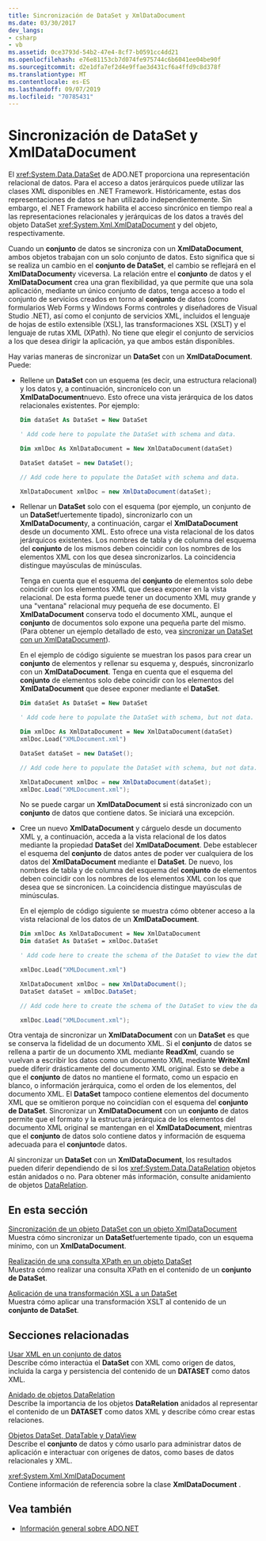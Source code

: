 ```yaml
---
title: Sincronización de DataSet y XmlDataDocument
ms.date: 03/30/2017
dev_langs:
- csharp
- vb
ms.assetid: 0ce3793d-54b2-47e4-8cf7-b0591cc4dd21
ms.openlocfilehash: e76e81153cb7d074fe975744c6b6041ee04be90f
ms.sourcegitcommit: d2e1dfa7ef2d4e9ffae3d431cf6a4ffd9c8d378f
ms.translationtype: MT
ms.contentlocale: es-ES
ms.lasthandoff: 09/07/2019
ms.locfileid: "70785431"
---
```

# <a name="dataset-and-xmldatadocument-synchronization"></a>Sincronización de DataSet y XmlDataDocument
El <xref:System.Data.DataSet> de ADO.NET proporciona una representación relacional de datos. Para el acceso a datos jerárquicos puede utilizar las clases XML disponibles en .NET Framework. Históricamente, estas dos representaciones de datos se han utilizado independientemente. Sin embargo, el .NET Framework habilita el acceso sincrónico en tiempo real a las representaciones relacionales y jerárquicas de los datos a través del objeto DataSet <xref:System.Xml.XmlDataDocument> y del objeto, respectivamente.  
  
 Cuando un **conjunto** de datos se sincroniza con un **XmlDataDocument**, ambos objetos trabajan con un solo conjunto de datos. Esto significa que si se realiza un cambio en el **conjunto de DataSet**, el cambio se reflejará en el **XmlDataDocument**y viceversa. La relación entre el **conjunto** de datos y el **XmlDataDocument** crea una gran flexibilidad, ya que permite que una sola aplicación, mediante un único conjunto de datos, tenga acceso a todo el conjunto de servicios creados en torno al **conjunto** de datos (como formularios Web Forms y Windows Forms controles y diseñadores de Visual Studio .NET), así como el conjunto de servicios XML, incluidos el lenguaje de hojas de estilo extensible (XSL), las transformaciones XSL (XSLT) y el lenguaje de rutas XML (XPath). No tiene que elegir el conjunto de servicios a los que desea dirigir la aplicación, ya que ambos están disponibles.  
  
 Hay varias maneras de sincronizar un **DataSet** con un **XmlDataDocument**. Puede:  
  
- Rellene un **DataSet** con un esquema (es decir, una estructura relacional) y los datos y, a continuación, sincronícelo con un **XmlDataDocument**nuevo. Esto ofrece una vista jerárquica de los datos relacionales existentes. Por ejemplo:  
  
    ```vb  
    Dim dataSet As DataSet = New DataSet  
  
    ' Add code here to populate the DataSet with schema and data.  
  
    Dim xmlDoc As XmlDataDocument = New XmlDataDocument(dataSet)  
    ```  
  
    ```csharp  
    DataSet dataSet = new DataSet();  
  
    // Add code here to populate the DataSet with schema and data.  
  
    XmlDataDocument xmlDoc = new XmlDataDocument(dataSet);  
    ```  
  
- Rellenar un **DataSet** solo con el esquema (por ejemplo, un conjunto de un **DataSet**fuertemente tipado), sincronizarlo con un **XmlDataDocument**y, a continuación, cargar el **XmlDataDocument** desde un documento XML. Esto ofrece una vista relacional de los datos jerárquicos existentes. Los nombres de tabla y de columna del esquema del **conjunto** de los mismos deben coincidir con los nombres de los elementos XML con los que desea sincronizarlos. La coincidencia distingue mayúsculas de minúsculas.  
  
     Tenga en cuenta que el esquema del **conjunto** de elementos solo debe coincidir con los elementos XML que desea exponer en la vista relacional. De esta forma puede tener un documento XML muy grande y una "ventana" relacional muy pequeña de ese documento. El **XmlDataDocument** conserva todo el documento XML, aunque el **conjunto** de documentos solo expone una pequeña parte del mismo. (Para obtener un ejemplo detallado de esto, vea [sincronizar un DataSet con un XmlDataDocument](synchronizing-a-dataset-with-an-xmldatadocument.md)).  
  
     En el ejemplo de código siguiente se muestran los pasos para crear un **conjunto** de elementos y rellenar su esquema y, después, sincronizarlo con un **XmlDataDocument**. Tenga en cuenta que el esquema del **conjunto** de elementos solo debe coincidir con los elementos del **XmlDataDocument** que desee exponer mediante el **DataSet**.  
  
    ```vb  
    Dim dataSet As DataSet = New DataSet  
  
    ' Add code here to populate the DataSet with schema, but not data.  
  
    Dim xmlDoc As XmlDataDocument = New XmlDataDocument(dataSet)  
    xmlDoc.Load("XMLDocument.xml")  
    ```  
  
    ```csharp  
    DataSet dataSet = new DataSet();  
  
    // Add code here to populate the DataSet with schema, but not data.  
  
    XmlDataDocument xmlDoc = new XmlDataDocument(dataSet);  
    xmlDoc.Load("XMLDocument.xml");  
    ```  
  
     No se puede cargar un **XmlDataDocument** si está sincronizado con un **conjunto** de datos que contiene datos. Se iniciará una excepción.  
  
- Cree un nuevo **XmlDataDocument** y cárguelo desde un documento XML y, a continuación, acceda a la vista relacional de los datos mediante la propiedad **DataSet** del **XmlDataDocument**. Debe establecer el esquema del **conjunto** de datos antes de poder ver cualquiera de los datos del **XmlDataDocument** mediante el **DataSet**. De nuevo, los nombres de tabla y de columna del esquema del **conjunto** de elementos deben coincidir con los nombres de los elementos XML con los que desea que se sincronicen. La coincidencia distingue mayúsculas de minúsculas.  
  
     En el ejemplo de código siguiente se muestra cómo obtener acceso a la vista relacional de los datos de un **XmlDataDocument**.  
  
    ```vb  
    Dim xmlDoc As XmlDataDocument = New XmlDataDocument  
    Dim dataSet As DataSet = xmlDoc.DataSet  
  
    ' Add code here to create the schema of the DataSet to view the data.  
  
    xmlDoc.Load("XMLDocument.xml")  
    ```  
  
    ```csharp  
    XmlDataDocument xmlDoc = new XmlDataDocument();  
    DataSet dataSet = xmlDoc.DataSet;  
  
    // Add code here to create the schema of the DataSet to view the data.  
  
    xmlDoc.Load("XMLDocument.xml");  
    ```  
  
 Otra ventaja de sincronizar un **XmlDataDocument** con un **DataSet** es que se conserva la fidelidad de un documento XML. Si el **conjunto** de datos se rellena a partir de un documento XML mediante **ReadXml**, cuando se vuelvan a escribir los datos como un documento XML mediante **WriteXml** puede diferir drásticamente del documento XML original. Esto se debe a que el **conjunto** de datos no mantiene el formato, como un espacio en blanco, o información jerárquica, como el orden de los elementos, del documento XML. El **DataSet** tampoco contiene elementos del documento XML que se omitieron porque no coincidían con el esquema del **conjunto de DataSet**. Sincronizar un **XmlDataDocument** con un **conjunto** de datos permite que el formato y la estructura jerárquica de los elementos del documento XML original se mantengan en el **XmlDataDocument**, mientras que el **conjunto** de datos solo contiene datos y información de esquema adecuada para el **conjunto**de datos.  
  
 Al sincronizar un **DataSet** con un **XmlDataDocument**, los resultados pueden diferir dependiendo de si los <xref:System.Data.DataRelation> objetos están anidados o no. Para obtener más información, consulte anidamiento de objetos [DataRelation](nesting-datarelations.md).  
  
## <a name="in-this-section"></a>En esta sección  
 [Sincronización de un objeto DataSet con un objeto XmlDataDocument](synchronizing-a-dataset-with-an-xmldatadocument.md)  
 Muestra cómo sincronizar un **DataSet**fuertemente tipado, con un esquema mínimo, con un **XmlDataDocument**.  
  
 [Realización de una consulta XPath en un objeto DataSet](performing-an-xpath-query-on-a-dataset.md)  
 Muestra cómo realizar una consulta XPath en el contenido de un **conjunto de DataSet**.  
  
 [Aplicación de una transformación XSL a un DataSet](applying-an-xslt-transform-to-a-dataset.md)  
 Muestra cómo aplicar una transformación XSLT al contenido de un **conjunto de DataSet**.  
  
## <a name="related-sections"></a>Secciones relacionadas  
 [Usar XML en un conjunto de datos](using-xml-in-a-dataset.md)  
 Describe cómo interactúa el **DataSet** con XML como origen de datos, incluida la carga y persistencia del contenido de un **DATASET** como datos XML.  
  
 [Anidado de objetos DataRelation](nesting-datarelations.md)  
 Describe la importancia de los objetos **DataRelation** anidados al representar el contenido de un **DATASET** como datos XML y describe cómo crear estas relaciones.  
  
 [Objetos DataSet, DataTable y DataView](index.md)  
 Describe el **conjunto** de datos y cómo usarlo para administrar datos de aplicación e interactuar con orígenes de datos, como bases de datos relacionales y XML.  
  
 <xref:System.Xml.XmlDataDocument>  
 Contiene información de referencia sobre la clase **XmlDataDocument** .  
  
## <a name="see-also"></a>Vea también

- [Información general sobre ADO.NET](../ado-net-overview.md)
